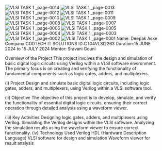 ![VLSI TASK 1 _page-0014](https://github.com/deepakaske/CODTECH-Task1/assets/149344760/2ce0eb2b-b250-4ebb-9bda-8d3fe654c6e7)
![VLSI TASK 1 _page-0013](https://github.com/deepakaske/CODTECH-Task1/assets/149344760/ea26f8fc-91d3-494d-a32d-cf98e46a2ba2)
![VLSI TASK 1 _page-0012](https://github.com/deepakaske/CODTECH-Task1/assets/149344760/c48cc7cb-85d4-4402-aafc-28ba2c4c1dbe)
![VLSI TASK 1 _page-0011](https://github.com/deepakaske/CODTECH-Task1/assets/149344760/398b9ac3-f76b-48b4-8b3e-90c11e791c47)
![VLSI TASK 1 _page-0010](https://github.com/deepakaske/CODTECH-Task1/assets/149344760/b66b5a56-8944-4140-bb45-49eaeee0f4de)
![VLSI TASK 1 _page-0009](https://github.com/deepakaske/CODTECH-Task1/assets/149344760/72d8ac05-92f0-4d82-bb11-a2fcca3d2b80)
![VLSI TASK 1 _page-0008](https://github.com/deepakaske/CODTECH-Task1/assets/149344760/62e551e4-f61e-473c-a43f-d67cba0eef6b)
![VLSI TASK 1 _page-0007](https://github.com/deepakaske/CODTECH-Task1/assets/149344760/e26d9abf-e613-42bd-ba68-0155e3d2fc95)
![VLSI TASK 1 _page-0006](https://github.com/deepakaske/CODTECH-Task1/assets/149344760/49cb94cb-4595-4ea6-9315-c83c9dc72a05)
![VLSI TASK 1 _page-0005](https://github.com/deepakaske/CODTECH-Task1/assets/149344760/15368a69-71a9-400f-af78-e16ff0da6cad)
![VLSI TASK 1 _page-0004](https://github.com/deepakaske/CODTECH-Task1/assets/149344760/c1ecd72b-9169-442a-bc9f-d352cbe29d1a)
![VLSI TASK 1 _page-0003](https://github.com/deepakaske/CODTECH-Task1/assets/149344760/16a9fbeb-cbfd-4c11-9868-19de46028a66)
![VLSI TASK 1 _page-0002](https://github.com/deepakaske/CODTECH-Task1/assets/149344760/3059b7cc-7970-4287-a503-e31876970d2e)
![VLSI TASK 1 _page-0001](https://github.com/deepakaske/CODTECH-Task1/assets/149344760/e37c4b36-bc12-4dd4-976a-657239fddea2)
Name: Deepak Aske
Company:CODTECH IT SOLUTIONS
ID:CT04VLSI2263
Duration:15 JUNE 2024 to 15 JULY 2024
Mentor: Sravani Gouni

Overview of the Project
This project involves the design and simulation of basic digital logic circuits using Verilog within a VLSI software environment. The primary focus is on creating and verifying the functionality of fundamental components such as logic gates, adders, and multiplexers.

(i) Project
Design and simulate basic digital logic circuits, including logic gates, adders, and multiplexers, using Verilog within a VLSI software tool.

(ii) Objective
The objective of this project is to develop, simulate, and verify the functionality of essential digital logic circuits, ensuring their correct operation through detailed analysis using a waveform viewer.

(iii) Key Activities
Designing logic gates, adders, and multiplexers using Verilog.
Simulating the Verilog designs within the VLSI software.
Analyzing the simulation results using the waveform viewer to ensure correct functionality.
(iv) Technology Used
Verilog HDL (Hardware Description Language)
VLSI software for design and simulation
Waveform viewer for result analysis
